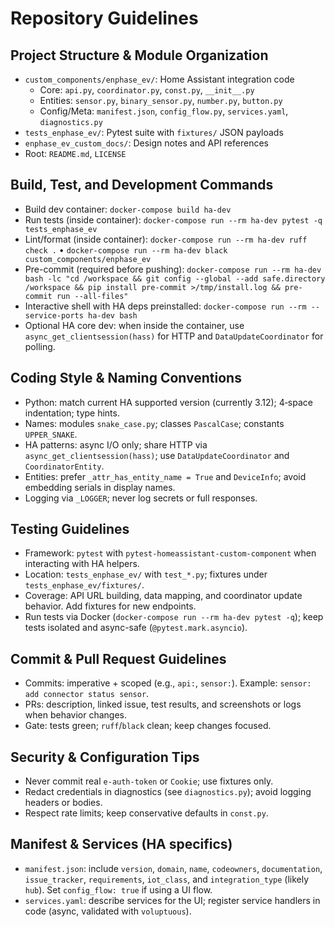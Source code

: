 # Repository Guidelines

## Project Structure & Module Organization
- `custom_components/enphase_ev/`: Home Assistant integration code
  - Core: `api.py`, `coordinator.py`, `const.py`, `__init__.py`
  - Entities: `sensor.py`, `binary_sensor.py`, `number.py`, `button.py`
  - Config/Meta: `manifest.json`, `config_flow.py`, `services.yaml`, `diagnostics.py`
- `tests_enphase_ev/`: Pytest suite with `fixtures/` JSON payloads
- `enphase_ev_custom_docs/`: Design notes and API references
- Root: `README.md`, `LICENSE`

## Build, Test, and Development Commands
- Build dev container: `docker-compose build ha-dev`
- Run tests (inside container): `docker-compose run --rm ha-dev pytest -q tests_enphase_ev`
- Lint/format (inside container): `docker-compose run --rm ha-dev ruff check .` • `docker-compose run --rm ha-dev black custom_components/enphase_ev`
- Pre-commit (required before pushing): `docker-compose run --rm ha-dev bash -lc "cd /workspace && git config --global --add safe.directory /workspace && pip install pre-commit >/tmp/install.log && pre-commit run --all-files"`
- Interactive shell with HA deps preinstalled: `docker-compose run --rm --service-ports ha-dev bash`
- Optional HA core dev: when inside the container, use `async_get_clientsession(hass)` for HTTP and `DataUpdateCoordinator` for polling.

## Coding Style & Naming Conventions
- Python: match current HA supported version (currently 3.12); 4‑space indentation; type hints.
- Names: modules `snake_case.py`; classes `PascalCase`; constants `UPPER_SNAKE`.
- HA patterns: async I/O only; share HTTP via `async_get_clientsession(hass)`; use `DataUpdateCoordinator` and `CoordinatorEntity`.
- Entities: prefer `_attr_has_entity_name = True` and `DeviceInfo`; avoid embedding serials in display names.
- Logging via `_LOGGER`; never log secrets or full responses.

## Testing Guidelines
- Framework: `pytest` with `pytest-homeassistant-custom-component` when interacting with HA helpers.
- Location: `tests_enphase_ev/` with `test_*.py`; fixtures under `tests_enphase_ev/fixtures/`.
- Coverage: API URL building, data mapping, and coordinator update behavior. Add fixtures for new endpoints.
- Run tests via Docker (`docker-compose run --rm ha-dev pytest -q`); keep tests isolated and async-safe (`@pytest.mark.asyncio`).

## Commit & Pull Request Guidelines
- Commits: imperative + scoped (e.g., `api:`, `sensor:`). Example: `sensor: add connector status sensor`.
- PRs: description, linked issue, test results, and screenshots or logs when behavior changes.
- Gate: tests green; `ruff`/`black` clean; keep changes focused.

## Security & Configuration Tips
- Never commit real `e-auth-token` or `Cookie`; use fixtures only.
- Redact credentials in diagnostics (see `diagnostics.py`); avoid logging headers or bodies.
- Respect rate limits; keep conservative defaults in `const.py`.

## Manifest & Services (HA specifics)
- `manifest.json`: include `version`, `domain`, `name`, `codeowners`, `documentation`, `issue_tracker`, `requirements`, `iot_class`, and `integration_type` (likely `hub`). Set `config_flow: true` if using a UI flow.
- `services.yaml`: describe services for the UI; register service handlers in code (async, validated with `voluptuous`).
